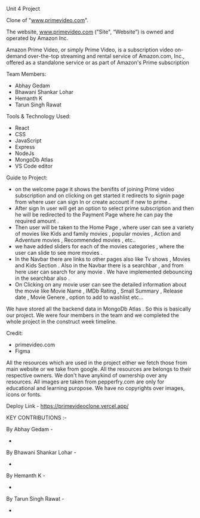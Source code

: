 Unit 4 Project 

Clone of "www.primevideo.com". 

The website, www.primevideo.com ("Site", “Website”) is owned and operated by	Amazon Inc.

Amazon Prime Video, or simply Prime Video, is a subscription video on-demand over-the-top streaming and rental service of Amazon.com, Inc., offered as a standalone service 
or as part of Amazon's Prime subscription

Team Members:

* Abhay Gedam
* Bhawani Shankar Lohar
* Hemanth K
* Tarun Singh Rawat


Tools & Technology Used:

- React
- CSS
- JavaScript
- Express
- NodeJs
- MongoDb Atlas
- VS Code editor

Guide to Project:

* on the welcome page it shows the benifits of joining Prime video subscription and on clicking on get started it redirects to signin page from where user can sign In or create account if new to prime .
* After sign In user will get an option to select prime subscription and then he will be redirected to the Payment Page where he can pay the required amount .
* Then user will be taken to the Home Page , where user can see a variety of movies like Kids and family movies , popular movies , Action and Adventure movies , Recommended movies , etc.. 
* we have added sliders for each of the movies categories , where the user can slide to see more movies .
* In the Navbar there are links to other pages also like Tv shows , Movies and Kids Section . Also in the Navbar there is a searchbar  , and from here user can search for any movie . We have implemented debouncing in the searchbar also .
* On Clicking on any movie user can see the detailed information about the movie like Movie Name , IMDb Rating ,  Small Summary , Release date , Movie Genere , option to add to washlist etc...

We have stored all the backend data in MongoDb Atlas .
So this is basically our project. We were four members in the team and we completed the whole project in the construct week timeline.

Credit:

* primevideo.com
* Figma

All the resources which are used in the project either we fetch those from main website or we take from google. All the resources are belongs to their respective owners. 
We don't have anykind of ownership over any resources. All images are taken from pepperfry.com are only for educational and learning puropose. We have no copyrights over
images, icons or fonts.

Deploy Link -  https://primevideoclone.vercel.app/

KEY CONTRIBUTIONS :-

 By Abhay Gedam -
 
 *
 
 By Bhawani Shankar Lohar -
 
 *
 
 By Hemanth K -
 
 *
 
 By Tarun Singh Rawat -
 
 * 
